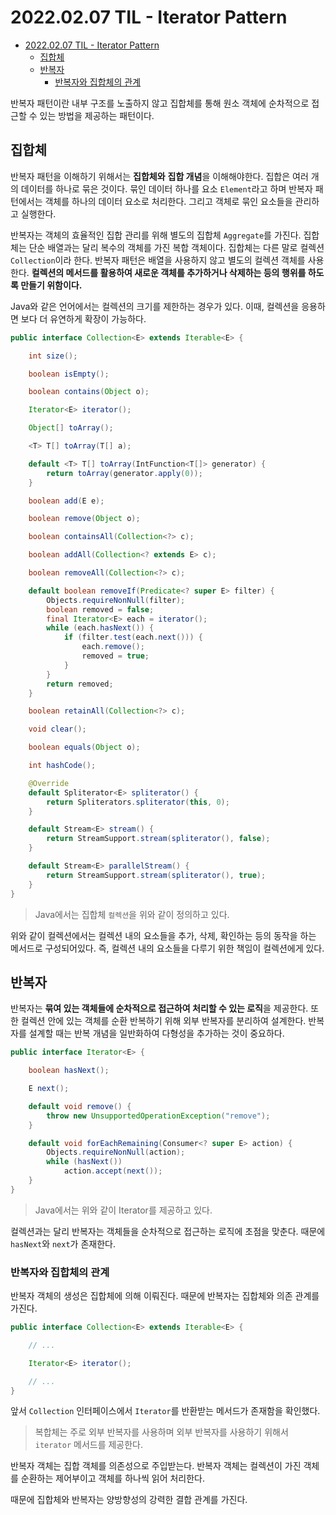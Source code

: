 # 2022.02.07 TIL - Iterator Pattern

- [2022.02.07 TIL - Iterator Pattern](#20220207-til---iterator-pattern)
  - [집합체](#집합체)
  - [반복자](#반복자)
    - [반복자와 집합체의 관계](#반복자와-집합체의-관계)

반복자 패턴이란 내부 구조를 노출하지 않고 집합체를 통해 원소 객체에 순차적으로 접근할 수 있는 방법을 제공하는 패턴이다.

## 집합체

반복자 패턴을 이해하기 위해서는 **집합체와** **집합 개념**을 이해해야한다. 집합은 여러 개의 데이터를 하나로 묶은 것이다. 묶인 데이터 하나를 요소 `Element`라고 하며 반복자 패턴에서는 객체를 하나의 데이터 요소로 처리한다. 그리고 객체로 묶인 요소들을 관리하고 실행한다.

반복자는 객체의 효율적인 집합 관리를 위해 별도의 집합체 `Aggregate`를 가진다. 집합체는 단순 배열과는 달리 복수의 객체를 가진 복합 객체이다. 집합체는 다른 말로 컬렉션 `Collection`이라 한다. 반복자 패턴은 배열을 사용하지 않고 별도의 컬렉션 객체를 사용한다. **컬렉션의 메서드를 활용하여 새로운 객체를 추가하거나 삭제하는 등의 행위를 하도록 만들기 위함이다.**

Java와 같은 언어에서는 컬렉션의 크기를 제한하는 경우가 있다. 이때, 컬렉션을 응용하면 보다 더 유연하게 확장이 가능하다.

```java
public interface Collection<E> extends Iterable<E> {

    int size();

    boolean isEmpty();

    boolean contains(Object o);

    Iterator<E> iterator();

    Object[] toArray();

    <T> T[] toArray(T[] a);

    default <T> T[] toArray(IntFunction<T[]> generator) {
        return toArray(generator.apply(0));
    }

    boolean add(E e);

    boolean remove(Object o);

    boolean containsAll(Collection<?> c);

    boolean addAll(Collection<? extends E> c);

    boolean removeAll(Collection<?> c);

    default boolean removeIf(Predicate<? super E> filter) {
        Objects.requireNonNull(filter);
        boolean removed = false;
        final Iterator<E> each = iterator();
        while (each.hasNext()) {
            if (filter.test(each.next())) {
                each.remove();
                removed = true;
            }
        }
        return removed;
    }

    boolean retainAll(Collection<?> c);

    void clear();

    boolean equals(Object o);

    int hashCode();

    @Override
    default Spliterator<E> spliterator() {
        return Spliterators.spliterator(this, 0);
    }

    default Stream<E> stream() {
        return StreamSupport.stream(spliterator(), false);
    }

    default Stream<E> parallelStream() {
        return StreamSupport.stream(spliterator(), true);
    }
}
```

> Java에서는 집합체 `컬렉션`을 위와 같이 정의하고 있다. 

위와 같이 컬렉션에서는 컬렉션 내의 요소들을 추가, 삭제, 확인하는 등의 동작을 하는 메서드로 구성되어있다. 즉, 컬렉션 내의 요소들을 다루기 위한 책임이 컬렉션에게 있다.

## 반복자

반복자는 **묶여 있는 객체들에 순차적으로 접근하여 처리할 수 있는 로직**을 제공한다. 또한 컬렉션 안에 있는 객체를 순환 반복하기 위해 외부 반복자를 분리하여 설계한다. 반복자를 설계할 때는 반복 개념을 일반화하여 다형성을 추가하는 것이 중요하다.

```java
public interface Iterator<E> {

    boolean hasNext();

    E next();

    default void remove() {
        throw new UnsupportedOperationException("remove");
    }

    default void forEachRemaining(Consumer<? super E> action) {
        Objects.requireNonNull(action);
        while (hasNext())
            action.accept(next());
    }
}
```

> Java에서는 위와 같이 Iterator를 제공하고 있다.
> 

컬렉션과는 달리 반복자는 객체들을 순차적으로 접근하는 로직에 초점을 맞춘다. 때문에 `hasNext`와 `next`가 존재한다.

### 반복자와 집합체의 관계

반복자 객체의 생성은 집합체에 의해 이뤄진다. 때문에 반복자는 집합체와 의존 관계를 가진다.

```java
public interface Collection<E> extends Iterable<E> {

    // ...

    Iterator<E> iterator();

    // ...
}
```

앞서 `Collection` 인터페이스에서 `Iterator`를 반환받는 메서드가 존재함을 확인했다. 

> 복합체는 주로 외부 반복자를 사용하며 외부 반복자를 사용하기 위해서 `iterator` 메서드를 제공한다.

반복자 객체는 집합 객체를 의존성으로 주입받는다. 반복자 객체는 컬렉션이 가진 객체를 순환하는 제어부이고 객체를 하나씩 읽어 처리한다.

때문에 집합체와 반복자는 양방향성의 강력한 결합 관계를 가진다.